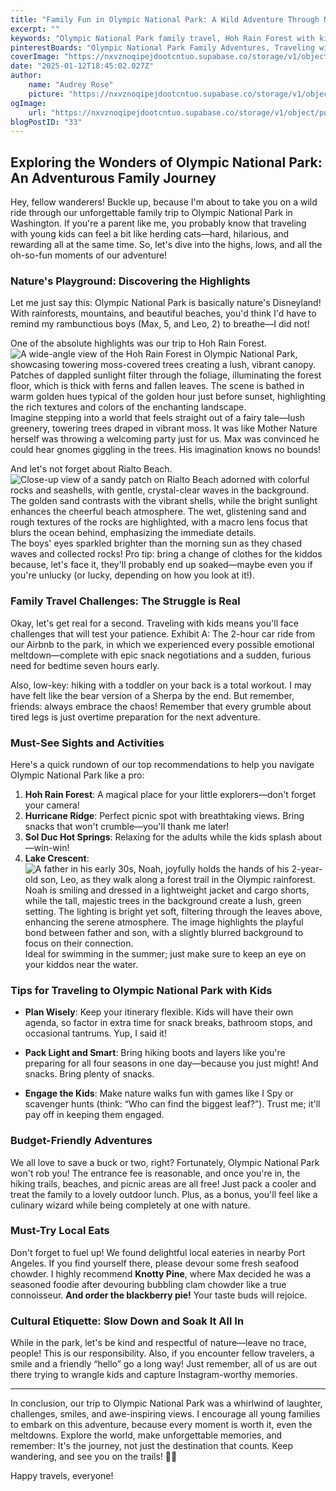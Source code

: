 ```yaml
---
title: "Family Fun in Olympic National Park: A Wild Adventure Through Nature's Playground"
excerpt: ""
keywords: "Olympic National Park family travel, Hoh Rain Forest with kids, family-friendly hikes Olympic National Park, visiting Olympic National Park with toddlers, best activities for kids in Olympic National Park, tips for family camping Olympic National Park, budget travel Olympic National Park, things to do in Olympic National Park, Rialto Beach family fun, cultural etiquette in national parks, local eats Port Angeles, family picnic spots Olympic National Park, engaging kids in nature, outdoor adventures with children, nature scavenger hunts for kids, flexible itinerary for family trips, must-try restaurants Port Angeles, Pacific Northwest family travel, kid-friendly beach activities"
pinterestBoards: "Olympic National Park Family Adventures, Traveling with Kids in Nature, Outdoor Family Travel Tips, Nature and Adventure Travel"
coverImage: "https://nxvznoqipejdootcntuo.supabase.co/storage/v1/object/public/travel-blog-images/image_33_0.png"
date: "2025-01-12T18:45:02.027Z"
author:
    name: "Audrey Rose"
    picture: "https://nxvznoqipejdootcntuo.supabase.co/storage/v1/object/public/character-reference/audrey_avatar_square.png?t=2024-12-21T13%3A26%3A30.307Z"
ogImage:
    url: "https://nxvznoqipejdootcntuo.supabase.co/storage/v1/object/public/travel-blog-images/image_33_0.png"
blogPostID: "33"
---
```

    

## Exploring the Wonders of Olympic National Park: An Adventurous Family Journey

Hey, fellow wanderers! Buckle up, because I'm about to take you on a wild ride through our unforgettable family trip to Olympic National Park in Washington. If you're a parent like me, you probably know that traveling with young kids can feel a bit like herding cats—hard, hilarious, and rewarding all at the same time. So, let's dive into the highs, lows, and all the oh-so-fun moments of our adventure!

### Nature's Playground: Discovering the Highlights

Let me just say this: Olympic National Park is basically nature's Disneyland! With rainforests, mountains, and beautiful beaches, you'd think I'd have to remind my rambunctious boys (Max, 5, and Leo, 2) to breathe—I did not!

One of the absolute highlights was our trip to Hoh Rain Forest. ![A wide-angle view of the Hoh Rain Forest in Olympic National Park, showcasing towering moss-covered trees creating a lush, vibrant canopy. Patches of dappled sunlight filter through the foliage, illuminating the forest floor, which is thick with ferns and fallen leaves. The scene is bathed in warm golden hues typical of the golden hour just before sunset, highlighting the rich textures and colors of the enchanting landscape.](https://nxvznoqipejdootcntuo.supabase.co/storage/v1/object/public/travel-blog-images/image_33_0.png) Imagine stepping into a world that feels straight out of a fairy tale—lush greenery, towering trees draped in vibrant moss. It was like Mother Nature herself was throwing a welcoming party just for us. Max was convinced he could hear gnomes giggling in the trees. His imagination knows no bounds!

And let's not forget about Rialto Beach. ![Close-up view of a sandy patch on Rialto Beach adorned with colorful rocks and seashells, with gentle, crystal-clear waves in the background. The golden sand contrasts with the vibrant shells, while the bright sunlight enhances the cheerful beach atmosphere. The wet, glistening sand and rough textures of the rocks are highlighted, with a macro lens focus that blurs the ocean behind, emphasizing the immediate details.](https://nxvznoqipejdootcntuo.supabase.co/storage/v1/object/public/travel-blog-images/image_33_1.png) The boys' eyes sparkled brighter than the morning sun as they chased waves and collected rocks! Pro tip: bring a change of clothes for the kiddos because, let's face it, they'll probably end up soaked—maybe even you if you're unlucky (or lucky, depending on how you look at it!).

### Family Travel Challenges: The Struggle is Real

Okay, let's get real for a second. Traveling with kids means you'll face challenges that will test your patience. Exhibit A: The 2-hour car ride from our Airbnb to the park, in which we experienced every possible emotional meltdown—complete with epic snack negotiations and a sudden, furious need for bedtime seven hours early.

Also, low-key: hiking with a toddler on your back is a total workout. I may have felt like the bear version of a Sherpa by the end. But remember, friends: always embrace the chaos! Remember that every grumble about tired legs is just overtime preparation for the next adventure.

### Must-See Sights and Activities

Here's a quick rundown of our top recommendations to help you navigate Olympic National Park like a pro:

1. **Hoh Rain Forest**: A magical place for your little explorers—don't forget your camera!
2. **Hurricane Ridge**: Perfect picnic spot with breathtaking views. Bring snacks that won't crumble—you'll thank me later!
3. **Sol Duc Hot Springs**: Relaxing for the adults while the kids splash about—win-win!
4. **Lake Crescent**: ![A father in his early 30s, Noah, joyfully holds the hands of his 2-year-old son, Leo, as they walk along a forest trail in the Olympic rainforest. Noah is smiling and dressed in a lightweight jacket and cargo shorts, while the tall, majestic trees in the background create a lush, green setting. The lighting is bright yet soft, filtering through the leaves above, enhancing the serene atmosphere. The image highlights the playful bond between father and son, with a slightly blurred background to focus on their connection.](https://nxvznoqipejdootcntuo.supabase.co/storage/v1/object/public/travel-blog-images/image_33_2.png) Ideal for swimming in the summer; just make sure to keep an eye on your kiddos near the water.

### Tips for Traveling to Olympic National Park with Kids

- **Plan Wisely**: Keep your itinerary flexible. Kids will have their own agenda, so factor in extra time for snack breaks, bathroom stops, and occasional tantrums. Yup, I said it!
  
- **Pack Light and Smart**: Bring hiking boots and layers like you're preparing for all four seasons in one day—because you just might! And snacks. Bring plenty of snacks.
  
- **Engage the Kids**: Make nature walks fun with games like I Spy or scavenger hunts (think: “Who can find the biggest leaf?”). Trust me; it'll pay off in keeping them engaged.

### Budget-Friendly Adventures

We all love to save a buck or two, right? Fortunately, Olympic National Park won't rob you! The entrance fee is reasonable, and once you're in, the hiking trails, beaches, and picnic areas are all free! Just pack a cooler and treat the family to a lovely outdoor lunch. Plus, as a bonus, you'll feel like a culinary wizard while being completely at one with nature.

### Must-Try Local Eats

Don't forget to fuel up! We found delightful local eateries in nearby Port Angeles. If you find yourself there, please devour some fresh seafood chowder. I highly recommend **Knotty Pine**, where Max decided he was a seasoned foodie after devouring bubbling clam chowder like a true connoisseur. **And order the blackberry pie!** Your taste buds will rejoice.

### Cultural Etiquette: Slow Down and Soak It All In

While in the park, let's be kind and respectful of nature—leave no trace, people! This is our responsibility. Also, if you encounter fellow travelers, a smile and a friendly “hello” go a long way! Just remember, all of us are out there trying to wrangle kids and capture Instagram-worthy memories.

---

In conclusion, our trip to Olympic National Park was a whirlwind of laughter, challenges, smiles, and awe-inspiring views. I encourage all young families to embark on this adventure, because every moment is worth it, even the meltdowns. Explore the world, make unforgettable memories, and remember: It's the journey, not just the destination that counts. Keep wandering, and see you on the trails! 🌲✨

Happy travels, everyone!